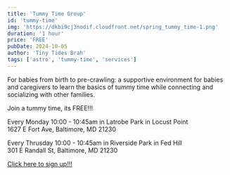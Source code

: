 ```yaml
---
title: 'Tummy Time Group'
id: 'tummy-time'
img: 'https://dkbi9cj3nodif.cloudfront.net/spring_tummy_time-1.png'
duration: '1 hour'
price: 'FREE'
pubDate: 2024-10-05
author: 'Tiny Tides Brah'
tags: ['astro', 'tummy-time', 'services']
---
```


For babies from birth to pre-crawling: a supportive environment for babies and caregivers to learn the basics of tummy time while connecting and socializing with other families.

Join a tummy time, its FREE!!!

<p class="font-semibold">
    Every Monday 10:00 - 10:45am in Latrobe Park in Locust Point <br/>
    1627 E Fort Ave, Baltimore, MD 21230
</p>

<p class="font-semibold">
    Every Thrusday 10:00 - 10:45am in Riverside Park in Fed Hill <br/>
    301 E Randall St, Baltimore, MD 21230
</p>

<a class="text-lg cursor-pointer text-blue-500 hover:scale-[1.005] transition-all ease-in-out duration-150" 
href="https://docs.google.com/forms/d/e/1FAIpQLSdJmoALqsuaC2Nt3XHqcHrzddZou9N_jpOasOTkmYKT0D_blA/viewform" target="_blank"
rel="noopener noreferrer">
Click here to sign up!!!
</a>
